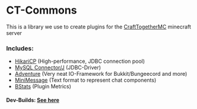 # CT-Commons
This is a library we use to create plugins for the [CraftTogetherMC](https://github.com/CraftTogetherMC) minecraft server

### Includes:
- [HikariCP](https://github.com/brettwooldridge/HikariCP) (High-performance, JDBC connection pool)
- [MySQL Connector/J](https://github.com/mysql/mysql-connector-j) (JDBC-Driver)
- [Adventure](https://docs.adventure.kyori.net) (Very neat IO-Framework for Bukkit/Bungeecord and more)
- [MiniMessage](https://docs.adventure.kyori.net/minimessage) (Text format to represent chat components)
- [BStats](https://bstats.org) (Plugin Metrics)

#### Dev-Builds: [See here](https://ci.craft-together-mc.de/job/CTCommons)  
